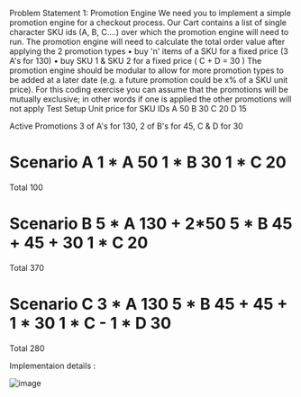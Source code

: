 Problem Statement 1: Promotion Engine
We need you to implement a simple promotion engine for a checkout process. Our Cart contains a list of single character SKU ids (A, B, C....) over which the promotion engine will need to run.
The promotion engine will need to calculate the total order value after applying the 2 promotion types
•	buy 'n' items of a SKU for a fixed price (3 A's for 130)
•	buy SKU 1 & SKU 2 for a fixed price ( C + D = 30 )
The promotion engine should be modular to allow for more promotion types to be added at a later date (e.g. a future promotion could be x% of a SKU unit price). For this coding exercise you can assume that the promotions will be mutually exclusive; in other words if one is applied the other promotions will not apply
Test Setup
Unit price for SKU IDs
A      50
B      30
C      20
D      15

Active Promotions
3 of A's for 130,
2 of B's for 45,
C & D for 30

Scenario A
1 * A     50
1 * B     30
1 * C     20
======
Total     100

Scenario B
5 * A     130 + 2*50
5 * B     45 + 45 + 30
1 * C     20
======
Total     370

Scenario C
3 * A     130
5 * B     45 + 45 + 1 * 30
1 * C     -
1 * D     30
======
Total     280

Implementaion details :

![image](https://user-images.githubusercontent.com/47629342/196862568-77540090-cf52-45a2-82aa-2efa2f641aac.png)
